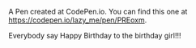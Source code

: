 A Pen created at CodePen.io. You can find this one at https://codepen.io/lazy_me/pen/PREoxm.

 Everybody say Happy Birthday to the birthday girl!!!